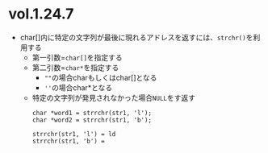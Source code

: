 # vol.1.24.7

- char[]内に特定の文字列が最後に現れるアドレスを返すには、`strchr()`を利用する
  - 第一引数=`char[]`を指定する
  - 第二引数=`char*`を指定する
    - `""`の場合charもしくはchar[]となる
    - `''`の場合char*となる
  - 特定の文字列が発見されなかった場合`NULL`をす返す
    ```
    char *word1 = strrchr(str1, 'l');
    char *word2 = strrchr(str1, 'b');

    strrchr(str1, 'l') = ld
    strrchr(str1, 'b') = 
    ```